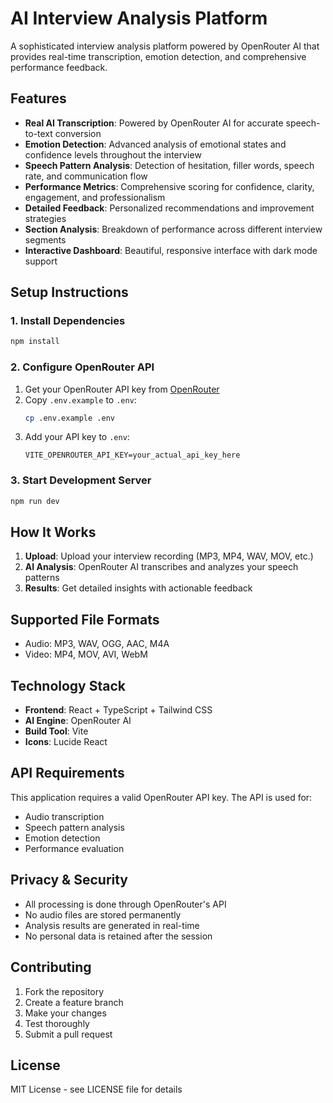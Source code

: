 # AI Interview Analysis Platform

A sophisticated interview analysis platform powered by OpenRouter AI that provides real-time transcription, emotion detection, and comprehensive performance feedback.

## Features

- **Real AI Transcription**: Powered by OpenRouter AI for accurate speech-to-text conversion
- **Emotion Detection**: Advanced analysis of emotional states and confidence levels throughout the interview
- **Speech Pattern Analysis**: Detection of hesitation, filler words, speech rate, and communication flow
- **Performance Metrics**: Comprehensive scoring for confidence, clarity, engagement, and professionalism
- **Detailed Feedback**: Personalized recommendations and improvement strategies
- **Section Analysis**: Breakdown of performance across different interview segments
- **Interactive Dashboard**: Beautiful, responsive interface with dark mode support

## Setup Instructions

### 1. Install Dependencies

```bash
npm install
```

### 2. Configure OpenRouter API

1. Get your OpenRouter API key from [OpenRouter](https://openrouter.ai/keys)
2. Copy `.env.example` to `.env`:
   ```bash
   cp .env.example .env
   ```
3. Add your API key to `.env`:
   ```
   VITE_OPENROUTER_API_KEY=your_actual_api_key_here
   ```

### 3. Start Development Server

```bash
npm run dev
```

## How It Works

1. **Upload**: Upload your interview recording (MP3, MP4, WAV, MOV, etc.)
2. **AI Analysis**: OpenRouter AI transcribes and analyzes your speech patterns
3. **Results**: Get detailed insights with actionable feedback

## Supported File Formats

- Audio: MP3, WAV, OGG, AAC, M4A
- Video: MP4, MOV, AVI, WebM

## Technology Stack

- **Frontend**: React + TypeScript + Tailwind CSS
- **AI Engine**: OpenRouter AI
- **Build Tool**: Vite
- **Icons**: Lucide React

## API Requirements

This application requires a valid OpenRouter API key. The API is used for:
- Audio transcription
- Speech pattern analysis
- Emotion detection
- Performance evaluation

## Privacy & Security

- All processing is done through OpenRouter's API
- No audio files are stored permanently
- Analysis results are generated in real-time
- No personal data is retained after the session

## Contributing

1. Fork the repository
2. Create a feature branch
3. Make your changes
4. Test thoroughly
5. Submit a pull request

## License

MIT License - see LICENSE file for details